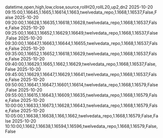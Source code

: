 datetime,open,high,low,close,source,rollH20,rollL20,up2,dn2
2025-10-20 09:15:00,1.16645,1.1665,1.16614,1.1663,twelvedata_repo,1.1668,1.16537,False,False
2025-10-20 09:20:00,1.16628,1.16635,1.16618,1.16628,twelvedata_repo,1.1668,1.16537,False,False
2025-10-20 09:25:00,1.1663,1.16652,1.16629,1.16649,twelvedata_repo,1.1668,1.16537,False,False
2025-10-20 09:30:00,1.16647,1.16663,1.16644,1.16655,twelvedata_repo,1.1668,1.16537,False,False
2025-10-20 09:35:00,1.16652,1.16652,1.16618,1.16629,twelvedata_repo,1.1668,1.16537,False,False
2025-10-20 09:40:00,1.16629,1.1665,1.1662,1.16629,twelvedata_repo,1.1668,1.16537,False,False
2025-10-20 09:45:00,1.16629,1.16647,1.16629,1.16641,twelvedata_repo,1.1668,1.16537,False,False
2025-10-20 09:50:00,1.16641,1.16647,1.16601,1.16614,twelvedata_repo,1.1668,1.16579,False,False
2025-10-20 09:55:00,1.16615,1.16643,1.16609,1.16635,twelvedata_repo,1.1668,1.16579,False,False
2025-10-20 10:00:00,1.16633,1.16673,1.16628,1.16643,twelvedata_repo,1.1668,1.16579,False,False
2025-10-20 10:05:00,1.16638,1.16638,1.166,1.1662,twelvedata_repo,1.1668,1.16579,False,False
2025-10-20 10:10:00,1.1662,1.16638,1.16594,1.16596,twelvedata_repo,1.1668,1.16579,False,False
